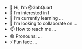 - 👋 Hi, I’m @GabQuart
- 👀 I’m interested in l
- 🌱 I’m currently learning ...
- 💞️ I’m looking to collaborate on ...
- 📫 How to reach me ...
- 😄 Pronouns: ...
- ⚡ Fun fact: ...

<!---
GabQuart/GabQuart is a ✨ special ✨ repository because its `README.md` (this file) appears on your GitHub profile.
You can click the Preview link to take a look at your changes.
--->
